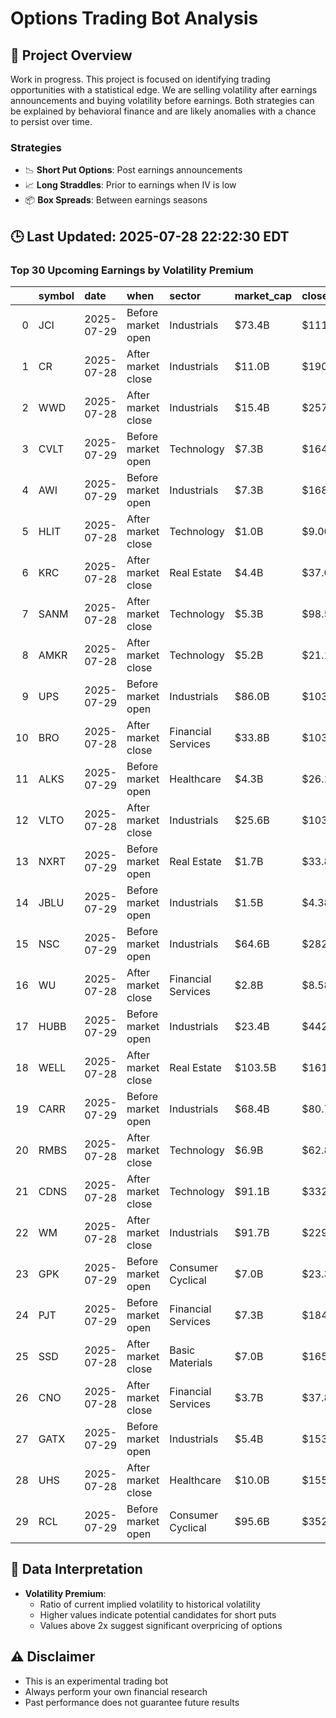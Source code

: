 # Options Trading Bot Analysis

## 🚀 Project Overview
Work in progress. This project is focused on identifying trading opportunities with a statistical edge.
We are selling volatility after earnings announcements and buying volatility before earnings.
Both strategies can be explained by behavioral finance and are likely anomalies with a chance to persist over time.

### Strategies
- 📉 **Short Put Options**: Post earnings announcements
- 📈 **Long Straddles**: Prior to earnings when IV is low
- 📦 **Box Spreads**: Between earnings seasons

## 🕒 Last Updated: 2025-07-28 22:22:30 EDT

### Top 30 Upcoming Earnings by Volatility Premium

|    | symbol   | date       | when               | sector             | market_cap   | close   | hv_current   | iv_current   | vol_premium   |
|---:|:---------|:-----------|:-------------------|:-------------------|:-------------|:--------|:-------------|:-------------|:--------------|
|  0 | JCI      | 2025-07-29 | Before market open | Industrials        | $73.4B       | $111.73 | 15.09%       | 36.59%       | 2.42x         |
|  1 | CR       | 2025-07-28 | After market close | Industrials        | $11.0B       | $190.73 | 18.87%       | 43.54%       | 2.31x         |
|  2 | WWD      | 2025-07-28 | After market close | Industrials        | $15.4B       | $257.26 | 19.32%       | 39.22%       | 2.03x         |
|  3 | CVLT     | 2025-07-29 | Before market open | Technology         | $7.3B        | $164.35 | 30.50%       | 59.32%       | 1.94x         |
|  4 | AWI      | 2025-07-29 | Before market open | Industrials        | $7.3B        | $168.54 | 17.07%       | 32.84%       | 1.92x         |
|  5 | HLIT     | 2025-07-28 | After market close | Technology         | $1.0B        | $9.00   | 42.76%       | 80.35%       | 1.88x         |
|  6 | KRC      | 2025-07-28 | After market close | Real Estate        | $4.4B        | $37.08  | 20.27%       | 36.86%       | 1.82x         |
|  7 | SANM     | 2025-07-28 | After market close | Technology         | $5.3B        | $98.58  | 27.62%       | 49.98%       | 1.81x         |
|  8 | AMKR     | 2025-07-28 | After market close | Technology         | $5.2B        | $21.16  | 28.83%       | 51.82%       | 1.80x         |
|  9 | UPS      | 2025-07-29 | Before market open | Industrials        | $86.0B       | $103.56 | 21.58%       | 35.71%       | 1.65x         |
| 10 | BRO      | 2025-07-28 | After market close | Financial Services | $33.8B       | $103.38 | 17.27%       | 28.39%       | 1.64x         |
| 11 | ALKS     | 2025-07-29 | Before market open | Healthcare         | $4.3B        | $26.13  | 33.66%       | 54.68%       | 1.62x         |
| 12 | VLTO     | 2025-07-28 | After market close | Industrials        | $25.6B       | $103.28 | 15.66%       | 25.17%       | 1.61x         |
| 13 | NXRT     | 2025-07-29 | Before market open | Real Estate        | $1.7B        | $33.85  | 20.75%       | 32.89%       | 1.59x         |
| 14 | JBLU     | 2025-07-29 | Before market open | Industrials        | $1.5B        | $4.38   | 54.16%       | 84.83%       | 1.57x         |
| 15 | NSC      | 2025-07-29 | Before market open | Industrials        | $64.6B       | $282.38 | 18.79%       | 29.40%       | 1.56x         |
| 16 | WU       | 2025-07-28 | After market close | Financial Services | $2.8B        | $8.58   | 32.38%       | 50.23%       | 1.55x         |
| 17 | HUBB     | 2025-07-29 | Before market open | Industrials        | $23.4B       | $442.54 | 22.27%       | 34.20%       | 1.54x         |
| 18 | WELL     | 2025-07-28 | After market close | Real Estate        | $103.5B      | $161.56 | 15.17%       | 23.19%       | 1.53x         |
| 19 | CARR     | 2025-07-29 | Before market open | Industrials        | $68.4B       | $80.73  | 20.08%       | 30.35%       | 1.51x         |
| 20 | RMBS     | 2025-07-28 | After market close | Technology         | $6.9B        | $62.85  | 33.34%       | 50.17%       | 1.50x         |
| 21 | CDNS     | 2025-07-28 | After market close | Technology         | $91.1B       | $332.19 | 23.48%       | 35.19%       | 1.50x         |
| 22 | WM       | 2025-07-28 | After market close | Industrials        | $91.7B       | $229.67 | 15.69%       | 23.42%       | 1.49x         |
| 23 | GPK      | 2025-07-29 | Before market open | Consumer Cyclical  | $7.0B        | $23.32  | 24.16%       | 36.06%       | 1.49x         |
| 24 | PJT      | 2025-07-29 | Before market open | Financial Services | $7.3B        | $184.10 | 24.63%       | 36.74%       | 1.49x         |
| 25 | SSD      | 2025-07-28 | After market close | Basic Materials    | $7.0B        | $165.66 | 25.73%       | 38.36%       | 1.49x         |
| 26 | CNO      | 2025-07-28 | After market close | Financial Services | $3.7B        | $37.82  | 22.90%       | 33.51%       | 1.46x         |
| 27 | GATX     | 2025-07-29 | Before market open | Industrials        | $5.4B        | $153.47 | 17.58%       | 25.37%       | 1.44x         |
| 28 | UHS      | 2025-07-28 | After market close | Healthcare         | $10.0B       | $155.60 | 31.33%       | 45.13%       | 1.44x         |
| 29 | RCL      | 2025-07-29 | Before market open | Consumer Cyclical  | $95.6B       | $352.80 | 27.41%       | 39.32%       | 1.43x         |

## 📝 Data Interpretation

- **Volatility Premium**: 
  - Ratio of current implied volatility to historical volatility
  - Higher values indicate potential candidates for short puts
  - Values above 2x suggest significant overpricing of options

## ⚠️ Disclaimer
- This is an experimental trading bot
- Always perform your own financial research
- Past performance does not guarantee future results
